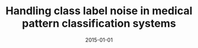 ---
# Documentation: https://wowchemy.com/docs/managing-content/

title: Handling class label noise in medical pattern classification systems
subtitle: ''
summary: ''
authors:
- José Antonio Sáez
- Bartosz Krawczyk
- Michał Woźniak
tags: []
categories: []
date: '2015-01-01'
lastmod: 2022-10-07T05:03:46Z
featured: false
draft: false

# Featured image
# To use, add an image named `featured.jpg/png` to your page's folder.
# Focal points: Smart, Center, TopLeft, Top, TopRight, Left, Right, BottomLeft, Bottom, BottomRight.
image:
  caption: ''
  focal_point: ''
  preview_only: false

# Projects (optional).
#   Associate this post with one or more of your projects.
#   Simply enter your project's folder or file name without extension.
#   E.g. `projects = ["internal-project"]` references `content/project/deep-learning/index.md`.
#   Otherwise, set `projects = []`.
projects: []
publishDate: '2022-10-07T05:03:45.169305Z'
publication_types:
- '2'
abstract: ''
publication: '*Journal of Medical Informatics & Technologies*'
url_pdf: http://jmit.us.edu.pl/cms/jmitjrn/24/28_Saez.pdf
---
